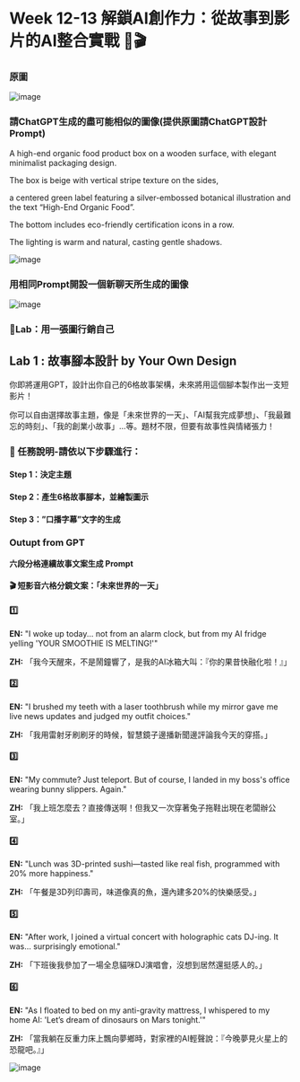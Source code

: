 # Week 12-13 解鎖AI創作力：從故事到影片的AI整合實戰 🚀🎬
### 原圖
![image](https://github.com/user-attachments/assets/87f155be-a969-452f-8370-7ee72a923693)
### 請ChatGPT生成的盡可能相似的圖像(提供原圖請ChatGPT設計Prompt)

A high-end organic food product box on a wooden surface, with elegant minimalist packaging design.

The box is beige with vertical stripe texture on the sides,

a centered green label featuring a silver-embossed botanical illustration and the text “High-End Organic Food”. 

The bottom includes eco-friendly certification icons in a row. 

The lighting is warm and natural, casting gentle shadows.

![image](https://github.com/user-attachments/assets/00670d41-5ed5-4d7f-890b-fec349f14f94)

### 用相同Prompt開設一個新聊天所生成的圖像
![image](https://github.com/user-attachments/assets/7f2f20df-1284-4918-843b-8f438f8e2bb7)

### 🧪Lab：用一張圖行銷自己

## Lab 1 : 故事腳本設計 by Your Own Design

你即將運用GPT，設計出你自己的6格故事架構，未來將用這個腳本製作出一支短影片！

 你可以自由選擇故事主題，像是「未來世界的一天」、「AI幫我完成夢想」、「我最難忘的時刻」、「我的創業小故事」…等。題材不限，但要有故事性與情緒張力！

### 📌 任務說明-請依以下步驟進行：

#### Step 1：決定主題
#### Step 2：產生6格故事腳本，並繪製圖示
#### Step 3：”口播字幕”文字的生成

### Outupt from GPT
**六段分格連續故事文案生成 Prompt**
#### 🎬 短影音六格分鏡文案：**「未來世界的一天」**
#### 1️⃣

**EN:** "I woke up today... not from an alarm clock, but from my AI fridge yelling 'YOUR SMOOTHIE IS MELTING!'"

**ZH:** 「我今天醒來，不是鬧鐘響了，是我的AI冰箱大叫：『你的果昔快融化啦！』」

#### 2️⃣

**EN:** "I brushed my teeth with a laser toothbrush while my mirror gave me live news updates and judged my outfit choices."

**ZH:** 「我用雷射牙刷刷牙的時候，智慧鏡子邊播新聞邊評論我今天的穿搭。」

#### 3️⃣

**EN:** "My commute? Just teleport. But of course, I landed in my boss's office wearing bunny slippers. Again."

**ZH:** 「我上班怎麼去？直接傳送啊！但我又一次穿著兔子拖鞋出現在老闆辦公室。」

#### 4️⃣

**EN:** "Lunch was 3D-printed sushi—tasted like real fish, programmed with 20% more happiness."

**ZH:** 「午餐是3D列印壽司，味道像真的魚，還內建多20%的快樂感受。」

#### 5️⃣

**EN:** "After work, I joined a virtual concert with holographic cats DJ-ing. It was... surprisingly emotional."

**ZH:** 「下班後我參加了一場全息貓咪DJ演唱會，沒想到居然還挺感人的。」

#### 6️⃣

**EN:** "As I floated to bed on my anti-gravity mattress, I whispered to my home AI: 'Let’s dream of dinosaurs on Mars tonight.'"

**ZH:** 「當我躺在反重力床上飄向夢鄉時，對家裡的AI輕聲說：『今晚夢見火星上的恐龍吧。』」

![image](https://github.com/user-attachments/assets/613b38a0-5d90-4ba3-a231-c7e371d139fd)

